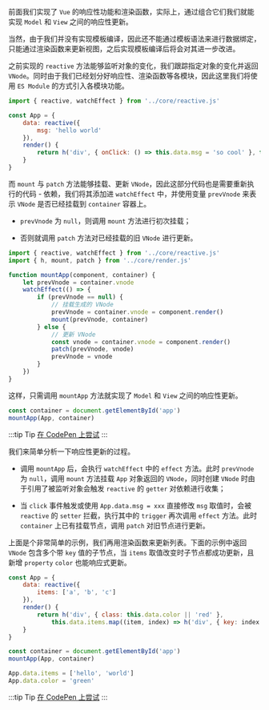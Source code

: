 前面我们实现了 `Vue` 的响应性功能和渲染函数，实际上，通过组合它们我们就能实现 `Model` 和 `View` 之间的响应性更新。

当然，由于我们并没有实现模板编译，因此还不能通过模板语法来进行数据绑定，只能通过渲染函数来更新视图，之后实现模板编译后将会对其进一步改进。

之前实现的 `reactive` 方法能够监听对象的变化，我们跟踪指定对象的变化并返回 `VNode`。同时由于我们已经划分好响应性、渲染函数等各模块，因此这里我们将使用 `ES Module` 的方式引入各模块功能。

```js
import { reactive, watchEffect } from '../core/reactive.js'

const App = {
    data: reactive({
        msg: 'hello world'
    }),
    render() {
        return h('div', { onClick: () => this.data.msg = 'so cool' }, this.data.msg)
    }
}
```

而 `mount` 与 `patch` 方法能够挂载、更新 `VNode`，因此这部分代码也是需要重新执行的代码 - 依赖，我们将其添加进 `watchEffect` 中，并使用变量 `prevVnode` 来表示 `VNode` 是否已经挂载到 `container` 容器上。

* `prevVnode` 为 `null`，则调用 `mount` 方法进行初次挂载；

* 否则就调用 `patch` 方法对已经挂载的旧 `VNode` 进行更新。

```js
import { reactive, watchEffect } from '../core/reactive.js'
import { h, mount, patch } from '../core/render.js'

function mountApp(component, container) {
    let prevVnode = container.vnode
    watchEffect(() => {
        if (prevVnode == null) {
            // 挂载生成的 VNode
            prevVnode = container.vnode = component.render()
            mount(prevVnode, container)
        } else {
            // 更新 VNode
            const vnode = container.vnode = component.render()
            patch(prevVnode, vnode)
            prevVnode = vnode
        }
    })
}
```

这样，只需调用 `mountApp` 方法就实现了 `Model` 和 `View` 之间的响应性更新。

```js
const container = document.getElementById('app')
mountApp(App, container)
```

:::tip Tip
[在 CodePen 上尝试](https://codepen.io/yangzheli/pen/QWqWVPv)
:::

我们来简单分析一下响应性更新的过程。

* 调用 `mountApp` 后，会执行 `watchEffect` 中的 `effect` 方法。此时 `prevVnode` 为 `null`，调用 `mount` 方法挂载 `App` 对象返回的 `VNode`，同时创建 `VNode` 时由于引用了被监听对象会触发 `reactive` 的 `getter` 对依赖进行收集；

* 当 `click` 事件触发或使用 `App.data.msg = xxx` 直接修改 `msg` 取值时，会被 `reactive` 的 `setter` 拦截，执行其中的 `trigger` 再次调用 `effect` 方法。此时 `container` 上已有挂载节点，调用 `patch` 对旧节点进行更新。

上面是个非常简单的示例，我们再用渲染函数来更新列表。下面的示例中返回 `VNode` 包含多个带 `key` 值的子节点，当 `items` 取值改变时子节点都成功更新，且新增 `property` `color` 也能响应式更新。

```js
const App = {
    data: reactive({
        items: ['a', 'b', 'c']
    }),
    render() {
        return h('div', { class: this.data.color || 'red' },
            this.data.items.map((item, index) => h('div', { key: index }, item)))
    }
}

const container = document.getElementById('app')
mountApp(App, container)

App.data.items = ['hello', 'world']
App.data.color = 'green'
```

:::tip Tip
[在 CodePen 上尝试](https://codepen.io/yangzheli/pen/NWaWEBV)
:::
